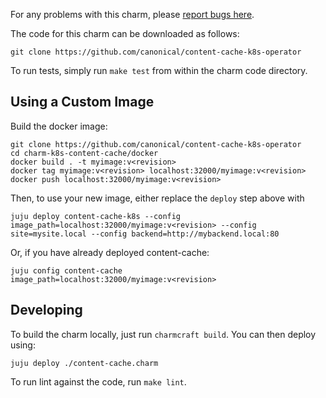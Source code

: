 For any problems with this charm, please [report bugs here](https://github.com/canonical/content-cache-k8s-operator/issues).

The code for this charm can be downloaded as follows:

```
git clone https://github.com/canonical/content-cache-k8s-operator
```

To run tests, simply run  `make test`  from within the charm code directory.

## Using a Custom Image

Build the docker image:

    git clone https://github.com/canonical/content-cache-k8s-operator
    cd charm-k8s-content-cache/docker
    docker build . -t myimage:v<revision>
    docker tag myimage:v<revision> localhost:32000/myimage:v<revision>
    docker push localhost:32000/myimage:v<revision>

Then, to use your new image, either replace the `deploy` step above with

    juju deploy content-cache-k8s --config image_path=localhost:32000/myimage:v<revision> --config site=mysite.local --config backend=http://mybackend.local:80                                                                                                

Or, if you have already deployed content-cache:

    juju config content-cache image_path=localhost:32000/myimage:v<revision>

## Developing

To build the charm locally, just run `charmcraft build`. You can then deploy using:

    juju deploy ./content-cache.charm

To run lint against the code, run `make lint`.